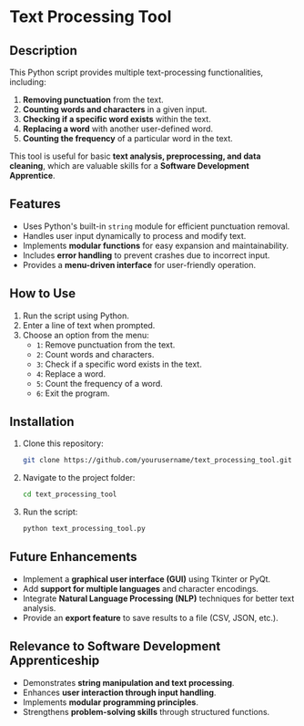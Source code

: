 # Text Processing Tool

## Description
This Python script provides multiple text-processing functionalities, including:
1. **Removing punctuation** from the text.
2. **Counting words and characters** in a given input.
3. **Checking if a specific word exists** within the text.
4. **Replacing a word** with another user-defined word.
5. **Counting the frequency** of a particular word in the text.

This tool is useful for basic **text analysis, preprocessing, and data cleaning**, which are valuable skills for a **Software Development Apprentice**.

## Features
- Uses Python's built-in `string` module for efficient punctuation removal.
- Handles user input dynamically to process and modify text.
- Implements **modular functions** for easy expansion and maintainability.
- Includes **error handling** to prevent crashes due to incorrect input.
- Provides a **menu-driven interface** for user-friendly operation.

## How to Use
1. Run the script using Python.
2. Enter a line of text when prompted.
3. Choose an option from the menu:
   - `1`: Remove punctuation from the text.
   - `2`: Count words and characters.
   - `3`: Check if a specific word exists in the text.
   - `4`: Replace a word.
   - `5`: Count the frequency of a word.
   - `6`: Exit the program.

## Installation
1. Clone this repository:
   ```bash
   git clone https://github.com/yourusername/text_processing_tool.git
   ```
2. Navigate to the project folder:
   ```bash
   cd text_processing_tool
   ```
3. Run the script:
   ```bash
   python text_processing_tool.py
   ```

## Future Enhancements
- Implement a **graphical user interface (GUI)** using Tkinter or PyQt.
- Add **support for multiple languages** and character encodings.
- Integrate **Natural Language Processing (NLP)** techniques for better text analysis.
- Provide an **export feature** to save results to a file (CSV, JSON, etc.).

## Relevance to Software Development Apprenticeship
- Demonstrates **string manipulation and text processing**.
- Enhances **user interaction through input handling**.
- Implements **modular programming principles**.
- Strengthens **problem-solving skills** through structured functions.


